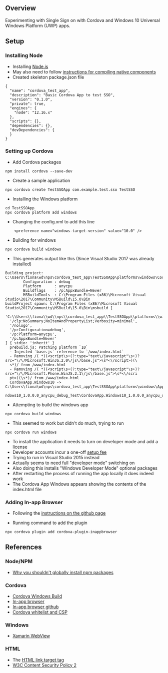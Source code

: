## Overview

Experimenting with Single Sign on with Cordova and Windows 10 Universal Windows
Platform (UWP) apps.

## Setup

### Installing Node

* Installing [Node.js](https://nodejs.org/en/)
* May also need to follow [instructions for compiling native components](https://github.com/nodejs/node-gyp#on-windows)
* Created skeleton package.json file

```
{
  "name": "cordova_test_app",
  "description": "Basic Cordova App to test SSO",
  "version": "0.1.0",
  "private": true,
  "engines": {
    "node": "12.16.x"
  },
  "scripts": {},
  "dependencies": {},
  "devDependencies": {
  }
}
```


### Setting up Cordova

* Add Cordova packages

```
npm install cordova --save-dev
```

* Create a sample application

```
npx cordova create TestSSOApp com.example.test.sso TestSSO
```

* Installing the Windows platform

```
cd TestSSOApp
npx cordova platform add windows
```

* Changing the config.xml to add this line

```
    <preference name="windows-target-version" value="10.0" />
```

* Building for windows

```
npx cordova build windows
```

* This generates output like this (Since Visual Studio 2017 was already installed)

```
Building project: C:\Users\fiona\wd\nps\cordova_test_app\TestSSOApp\platforms\windows\CordovaApp.Windows10.jsproj
        Configuration : debug
        Platform      : anycpu
        Buildflags    : /p:AppxBundle=Never
        MSBuildTools  : C:\Program Files (x86)\Microsoft Visual Studio\2017\Community\MSBuild\15.0\Bin
buildProject spawn: C:\Program Files (x86)\Microsoft Visual Studio\2017\Community\MSBuild\15.0\Bin\msbuild [
  'C:\\Users\\fiona\\wd\\nps\\cordova_test_app\\TestSSOApp\\platforms\\windows\\CordovaApp.Windows10.jsproj',
  '/clp:NoSummary;NoItemAndPropertyList;Verbosity=minimal',
  '/nologo',
  '/p:Configuration=debug',
  '/p:Platform=anycpu',
  '/p:AppxBundle=Never'
] { stdio: 'inherit' }
  prebuild.js: Patching platform `10`
  - Injected `base.js` reference to `/www/index.html`
  - Removing /( *)(<script\s+(?:type="text\/javascript"\s+)?src="\/\/Microsoft.WinJS.2.0\/js\/base.js">\s*<\/script>)(\
  s*)/ from /www/index.html
  - Removing /( *)(<script\s+(?:type="text\/javascript"\s+)?src="\/\/Microsoft.Phone.WinJS.2.1\/js\/base.js">\s*<\/scri
  pt>)(\s*)/ from /www/index.html
  CordovaApp.Windows10 -> C:\Users\fiona\wd\nps\cordova_test_app\TestSSOApp\platforms\windows\AppPackages\CordovaApp.Wi
  ndows10_1.0.0.0_anycpu_debug_Test\CordovaApp.Windows10_1.0.0.0_anycpu_debug.appx
```

* Attempting to build the windows app

```
npx cordova build windows
```

* This seemed to work but didn't do much, trying to run

```
npx cordova run windows
```

* To install the application it needs to turn on developer mode and add a license
* Developer accounts incur a one-off [setup fee](https://docs.microsoft.com/en-gb/windows/uwp/publish/account-types-locations-and-fees)
* Trying to run in Visual Studio 2015 instead
* Actually seems to need full "developer mode" switching on
* Also doing this installs "Windows Developer Mode" optional packages
* After restarting the process of running the app locally it does indeed work
* The Cordova App Windows appears showing the contents of the index.html file

### Adding In-app Browser

* Following the [instructions on the github page](https://github.com/apache/cordova-plugin-inappbrowser)

* Running command to add the plugin

```
npx cordova plugin add cordova-plugin-inappbrowser
```



## References

### Node/NPM

* [Why you shouldn't globally install npm packages](https://medium.com/@rajeshnaroth/never-do-npm-global-install-1201c44334bf)

### Cordova

* [Cordova Windows Build](https://cordova.apache.org/docs/en/latest/guide/platforms/windows/index.html#requirements-and-support)
* [In-app browser](https://cordova.apache.org/docs/en/2.4.0/cordova/inappbrowser/inappbrowser.html)
* [In-app browser github](https://github.com/apache/cordova-plugin-inappbrowser)
* [Cordova whitelist and CSP](https://docs.microsoft.com/en-us/visualstudio/cross-platform/tools-for-cordova/security/whitelists?view=toolsforcordova-2017)


### Windows

* [Xamarin WebView](https://docs.microsoft.com/en-us/xamarin/xamarin-forms/user-interface/webview?tabs=windows)

### HTML

* The [HTML link target tag](https://www.w3schools.com/tags/att_a_target.asp)
* [W3C Content Security Policy 2](https://www.w3.org/TR/CSP2/)
